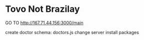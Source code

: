 # Tovo Not Brazilay

GO TO http://167.71.44.156:3000/main

create doctor schema: doctors.js
change server
install packages
